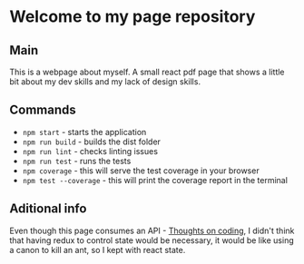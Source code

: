 # Welcome to my page repository

## Main

This is a webpage about myself. A small react pdf page that shows a little bit about my dev skills and my lack of design skills.

## Commands
 - `npm start` - starts the application
 - `npm run build` - builds the dist folder
 - `npm run lint` - checks linting issues
 - `npm run test` - runs the tests
 - `npm coverage` - this will serve the test coverage in your browser
 - `npm test --coverage` - this will print the coverage report in the terminal

## Aditional info

Even though this page consumes an API - [Thoughts on coding](http://thoughtsoncoding.com/api), I didn't think that having redux to control state would be necessary, it would be like using a canon to kill an ant, so I kept with react state.